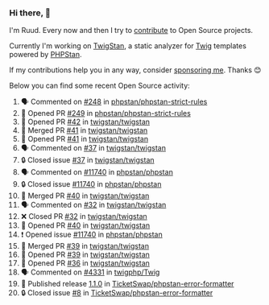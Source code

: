 ### Hi there, 👋

I'm Ruud. Every now and then I try to [contribute](https://github.com/pulls?q=+is%3Apr+author%3Aruudk+archived%3Afalse+is%3Apublic+) to Open Source projects.

Currently I'm working on [TwigStan](https://github.com/twigstan), a static analyzer for [Twig](https://twig.symfony.com/) templates powered by [PHPStan](https://phpstan.org/).

If my contributions help you in any way, consider [sponsoring me](https://github.com/sponsors/ruudk). Thanks 😊

Below you can find some recent Open Source activity:

<!--START_SECTION:activity-->
1. 🗣 Commented on [#248](https://github.com/phpstan/phpstan-strict-rules/issues/248#issuecomment-2370573578) in [phpstan/phpstan-strict-rules](https://github.com/phpstan/phpstan-strict-rules)
2. 💪 Opened PR [#249](https://github.com/phpstan/phpstan-strict-rules/pull/249) in [phpstan/phpstan-strict-rules](https://github.com/phpstan/phpstan-strict-rules)
3. 💪 Opened PR [#42](https://github.com/twigstan/twigstan/pull/42) in [twigstan/twigstan](https://github.com/twigstan/twigstan)
4. 🎉 Merged PR [#41](https://github.com/twigstan/twigstan/pull/41) in [twigstan/twigstan](https://github.com/twigstan/twigstan)
5. 💪 Opened PR [#41](https://github.com/twigstan/twigstan/pull/41) in [twigstan/twigstan](https://github.com/twigstan/twigstan)
6. 🗣 Commented on [#37](https://github.com/twigstan/twigstan/issues/37#issuecomment-2368158295) in [twigstan/twigstan](https://github.com/twigstan/twigstan)
7. 🔒 Closed issue [#37](https://github.com/twigstan/twigstan/issues/37) in [twigstan/twigstan](https://github.com/twigstan/twigstan)
8. 🗣 Commented on [#11740](https://github.com/phpstan/phpstan/issues/11740#issuecomment-2368155981) in [phpstan/phpstan](https://github.com/phpstan/phpstan)
9. 🔒 Closed issue [#11740](https://github.com/phpstan/phpstan/issues/11740) in [phpstan/phpstan](https://github.com/phpstan/phpstan)
10. 🎉 Merged PR [#40](https://github.com/twigstan/twigstan/pull/40) in [twigstan/twigstan](https://github.com/twigstan/twigstan)
11. 🗣 Commented on [#32](https://github.com/twigstan/twigstan/pull/32#issuecomment-2368152453) in [twigstan/twigstan](https://github.com/twigstan/twigstan)
12. ❌ Closed PR [#32](https://github.com/twigstan/twigstan/pull/32) in [twigstan/twigstan](https://github.com/twigstan/twigstan)
13. 💪 Opened PR [#40](https://github.com/twigstan/twigstan/pull/40) in [twigstan/twigstan](https://github.com/twigstan/twigstan)
14. ❗ Opened issue [#11740](https://github.com/phpstan/phpstan/issues/11740) in [phpstan/phpstan](https://github.com/phpstan/phpstan)
15. 🎉 Merged PR [#39](https://github.com/twigstan/twigstan/pull/39) in [twigstan/twigstan](https://github.com/twigstan/twigstan)
16. 💪 Opened PR [#39](https://github.com/twigstan/twigstan/pull/39) in [twigstan/twigstan](https://github.com/twigstan/twigstan)
17. 💪 Opened PR [#36](https://github.com/twigstan/twigstan/pull/36) in [twigstan/twigstan](https://github.com/twigstan/twigstan)
18. 🗣 Commented on [#4331](https://github.com/twigphp/Twig/pull/4331#issuecomment-2367662169) in [twigphp/Twig](https://github.com/twigphp/Twig)
19. 🚀 Published release [1.1.0](https://github.com/TicketSwap/phpstan-error-formatter/releases/tag/1.1.0) in [TicketSwap/phpstan-error-formatter](https://github.com/TicketSwap/phpstan-error-formatter)
20. 🔒 Closed issue [#8](https://github.com/TicketSwap/phpstan-error-formatter/issues/8) in [TicketSwap/phpstan-error-formatter](https://github.com/TicketSwap/phpstan-error-formatter)
<!--END_SECTION:activity-->
